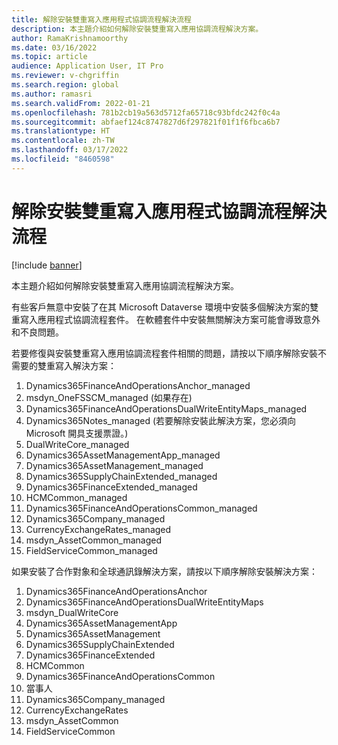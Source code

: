 ```yaml
---
title: 解除安裝雙重寫入應用程式協調流程解決流程
description: 本主題介紹如何解除安裝雙重寫入應用協調流程解決方案。
author: RamaKrishnamoorthy
ms.date: 03/16/2022
ms.topic: article
audience: Application User, IT Pro
ms.reviewer: v-chgriffin
ms.search.region: global
ms.author: ramasri
ms.search.validFrom: 2022-01-21
ms.openlocfilehash: 781b2cb19a563d5712fa65718c93bfdc242f0c4a
ms.sourcegitcommit: abfaef124c8747827d6f297821f01f1f6fbca6b7
ms.translationtype: HT
ms.contentlocale: zh-TW
ms.lasthandoff: 03/17/2022
ms.locfileid: "8460598"
---
```

# <a name="uninstall-dual-write-application-orchestration-solutions"></a>解除安裝雙重寫入應用程式協調流程解決流程

[!include [banner](../../includes/banner.md)]

本主題介紹如何解除安裝雙重寫入應用協調流程解決方案。

有些客戶無意中安裝了在其 Microsoft Dataverse 環境中安裝多個解決方案的雙重寫入應用程式協調流程套件。 在軟體套件中安裝無關解決方案可能會導致意外和不良問題。

若要修復與安裝雙重寫入應用協調流程套件相關的問題，請按以下順序解除安裝不需要的雙重寫入解決方案：

1. Dynamics365FinanceAndOperationsAnchor_managed
1. msdyn_OneFSSCM_managed (如果存在)
1. Dynamics365FinanceAndOperationsDualWriteEntityMaps_managed
1. Dynamics365Notes_managed (若要解除安裝此解決方案，您必須向 Microsoft 開具支援票證。)
1. DualWriteCore_managed
1. Dynamics365AssetManagementApp_managed
1. Dynamics365AssetManagement_managed
1. Dynamics365SupplyChainExtended_managed
1. Dynamics365FinanceExtended_managed
1. HCMCommon_managed
1. Dynamics365FinanceAndOperationsCommon_managed
1. Dynamics365Company_managed
1. CurrencyExchangeRates_managed
1. msdyn_AssetCommon_managed
1. FieldServiceCommon_managed

如果安裝了合作對象和全球通訊錄解決方案，請按以下順序解除安裝解決方案：

1. Dynamics365FinanceAndOperationsAnchor
1. Dynamics365FinanceAndOperationsDualWriteEntityMaps
1. msdyn_DualWriteCore
1. Dynamics365AssetManagementApp
1. Dynamics365AssetManagement
1. Dynamics365SupplyChainExtended
1. Dynamics365FinanceExtended
1. HCMCommon
1. Dynamics365FinanceAndOperationsCommon
1. 當事人
1. Dynamics365Company_managed
1. CurrencyExchangeRates
1. msdyn_AssetCommon
1. FieldServiceCommon
